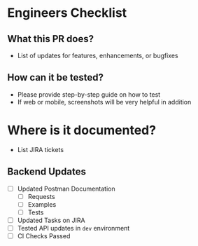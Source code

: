 # Engineers Checklist
## What this PR does?
- List of updates for features, enhancements, or bugfixes
## How can it be tested?
- Please provide step-by-step guide on how to test
- If web or mobile, screenshots will be very helpful in addition
# Where is it documented?
- List JIRA tickets
## Backend Updates
- [ ] Updated Postman Documentation
	- [ ] Requests
	- [ ] Examples
	- [ ] Tests
- [ ] Updated Tasks on JIRA
- [ ] Tested API updates in `dev` environment
- [ ] CI Checks Passed